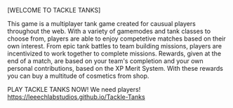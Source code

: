 [WELCOME TO TACKLE TANKS]

This game is a multiplayer tank game created for causual players throughout the web.
With a variety of gamemodes and tank classes to choose from, players are able to enjoy 
competetive matches based on their own interest. From epic tank battles to team building
missions, players are incentivized to work together to complete missions. Rewards, given 
at the end of a match, are based on your team's completion and your own personal 
contributions, based on the XP Merit System. With these rewards you can buy a 
multitude of cosmetics from shop.


PLAY TACKLE TANKS NOW! We need players!
https://leeechlabstudios.github.io/Tackle-Tanks
